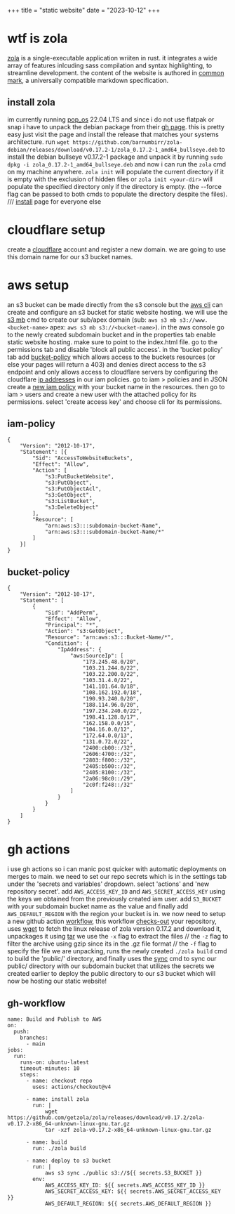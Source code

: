 +++
title = "static website"
date = "2023-10-12"
+++

# wtf is zola
[zola](https://www.getzola.org/) is a single-executable application wriiten in rust. it integrates a wide array of features inlcuding sass compilation and syntax highlighting, to streamline development. the content of the website is authored in [common mark](https://commonmark.org/), a universally compatible markdown specification. 

## install zola 
im currently running [pop_os](https://pop.system76.com/) 22.04 LTS and since i do not use flatpak or snap i have to unpack the debian package from their [gh page](https://github.com/barnumbirr/zola-debian). this is pretty easy just visit the page and install the release that matches your systems architecture. run `wget https://github.com/barnumbirr/zola-debian/releases/download/v0.17.2-1/zola_0.17.2-1_amd64_bullseye.deb` to install the debian bullseye v0.17.2-1 package and unpack it by running `sudo dpkg -i zola_0.17.2-1_amd64_bullseye.deb` and now i can run the `zola` cmd on my machine anywhere. `zola init` will populate the current directory if it is empty with the exclusion of hidden files or `zola init <your-dir>` will populate the specified directory only if the directory is empty. (the --force flag can be passed to both cmds to populate the directory despite the files). /// [install](https://www.getzola.org/documentation/getting-started/installation/) page for everyone else

# cloudflare setup
create a [cloudflare](https://www.cloudflare.com/) account and register a new domain. we are going to use this domain name for our s3 bucket names. 

# aws setup 
an s3 bucket can be made directly from the s3 console but the [aws cli](https://aws.amazon.com/cli/) can create and configure an s3 bucket for static website hosting. we will use the [s3 mb](https://awscli.amazonaws.com/v2/documentation/api/latest/reference/s3/mb.html) cmd to create our sub/apex domain (sub: `aws s3 mb s3://www.<bucket-name>` apex: `aws s3 mb s3://<bucket-name>`). in the aws console go to the newly created subdomain bucket and in the properties tab enable static website hosting. make sure to point to the index.html file. go to the permissions tab and disable 'block all public access'. in the 'bucket policy' tab add [bucket-policy](@/posts/s3_post.md#bucket-policy) which allows access to the buckets resources (or else your pages will return a 403) and denies direct access to the s3 endpoint and only allows access to cloudflare servers by configuring the cloudflare [ip addresses](https://www.cloudflare.com/ips/) in our iam policies. go to iam > policies and in JSON create a [new iam policy](@/posts/s3_post.md#iam-policy) with your bucket name in the resources. then go to iam > users and create a new user with the attached policy for its permissions. select 'create access key' and choose cli for its permissions. 

## iam-policy 
```
{
    "Version": "2012-10-17",
	"Statement": [{
		"Sid": "AccessToWebsiteBuckets",
		"Effect": "Allow",
		"Action": [
            "s3:PutBucketWebsite",
			"s3:PutObject",
			"s3:PutObjectAcl",
			"s3:GetObject",
			"s3:ListBucket",
			"s3:DeleteObject"
		],
		"Resource": [
			"arn:aws:s3:::subdomain-bucket-Name",
			"arn:aws:s3:::subdomain-bucket-Name/*"
		]    
    }]
}
```

## bucket-policy
```
{
    "Version": "2012-10-17",
    "Statement": [
        {
            "Sid": "AddPerm",
            "Effect": "Allow",
            "Principal": "*",
            "Action": "s3:GetObject",
            "Resource": "arn:aws:s3:::Bucket-Name/*",
            "Condition": {
                "IpAddress": {
                    "aws:SourceIp": [
                        "173.245.48.0/20",
                        "103.21.244.0/22",
                        "103.22.200.0/22",
                        "103.31.4.0/22",
                        "141.101.64.0/18",
                        "108.162.192.0/18",
                        "190.93.240.0/20",
                        "188.114.96.0/20",
                        "197.234.240.0/22",
                        "198.41.128.0/17",
                        "162.158.0.0/15",
                        "104.16.0.0/12",
                        "172.64.0.0/13",
                        "131.0.72.0/22",
                        "2400:cb00::/32",
                        "2606:4700::/32",
                        "2803:f800::/32",
                        "2405:b500::/32",
                        "2405:8100::/32",
                        "2a06:98c0::/29",
                        "2c0f:f248::/32"
                    ]
                }
            }
        }
    ]
}
```

# gh actions 
i use gh actions so i can manic post quicker with automatic deployments on merges to main. we need to set our repo secrets which is in the settings tab under the 'secrets and variables' dropdown. select 'actions' and 'new repository secret'. add `AWS_ACCESS_KEY_ID` and `AWS_SECRET_ACCESS_KEY` using the keys we obtained from the previously created iam user. add `S3_BUCKET` with your subdomain bucket name as the value and finally add `AWS_DEFAULT_REGION` with the region your bucket is in. we now need to setup a new github action [workflow](@/posts/s3_post.md#gh-workflow), this workflow [checks-out](https://github.com/actions/checkout) your repository, uses [wget](https://linux.die.net/man/1/wget) to fetch the linux release of zola version 0.17.2 and download it, unpackages it using [tar](https://linux.die.net/man/1/tar) we use the `-x` flag to extract the files // the `-z` flag to filter the archive using gzip since its in the .gz file format // the `-f` flag to specify the file we are unpacking, runs the newly created `./zola build` cmd to build the 'public/' directory, and finally uses the [sync](https://docs.aws.amazon.com/cli/latest/reference/s3/sync.html) cmd to sync our public/ directory with our subdomain bucket that utilizes the secrets we created earlier to deploy the public directory to our s3 bucket which will now be hosting our static website!  

## gh-workflow
```
name: Build and Publish to AWS
on:
  push:
    branches:
      - main
jobs:
  run:
    runs-on: ubuntu-latest
    timeout-minutes: 10
    steps:
      - name: checkout repo
        uses: actions/checkout@v4
        
      - name: install zola
        run: |
            wget https://github.com/getzola/zola/releases/download/v0.17.2/zola-v0.17.2-x86_64-unknown-linux-gnu.tar.gz
            tar -xzf zola-v0.17.2-x86_64-unknown-linux-gnu.tar.gz 

      - name: build 
        run: ./zola build
        
      - name: deploy to s3 bucket
        run: |
            aws s3 sync ./public s3://${{ secrets.S3_BUCKET }}
        env:
            AWS_ACCESS_KEY_ID: ${{ secrets.AWS_ACCESS_KEY_ID }}
            AWS_SECRET_ACCESS_KEY: ${{ secrets.AWS_SECRET_ACCESS_KEY }}
            AWS_DEFAULT_REGION: ${{ secrets.AWS_DEFAULT_REGION }}
```
<!-- if you copy from zola site it is missing a comma and will flag a syntax error 
 - add new user specific for the iam role and gh-actions allows for website access of the bucket
 - setup actions secrets in github with new cli user 
 - add cloudflare instructions and change gh actions workflow file example 
 -->
 







